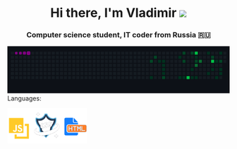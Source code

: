 <h1 align="center">Hi there, I'm  Vladimir 
<img src="https://github.com/blackcater/blackcater/raw/main/images/Hi.gif" height="32"/></h1>
<h3 align="center">Computer science student, IT coder from Russia 🇷🇺</h3>
  <img src="/public/snake.gif" alt="" srcset="">
<!--   <img src="/public/earth.gif" style="width: 200px;" alt="" srcset=""> -->
 <!-- <img style="width: 300px;" src="/public/spinners.webp" alt="" srcset=""> -->


<div>Languages:</div>
 
  <img src="/public/JavaScript.png" alt="Java" width="180">&nbsp;
  
 
